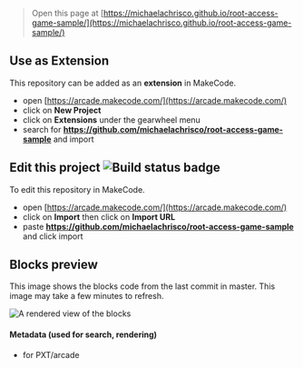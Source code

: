  


> Open this page at [https://michaelachrisco.github.io/root-access-game-sample/](https://michaelachrisco.github.io/root-access-game-sample/)

## Use as Extension

This repository can be added as an **extension** in MakeCode.

* open [https://arcade.makecode.com/](https://arcade.makecode.com/)
* click on **New Project**
* click on **Extensions** under the gearwheel menu
* search for **https://github.com/michaelachrisco/root-access-game-sample** and import

## Edit this project ![Build status badge](https://github.com/michaelachrisco/root-access-game-sample/workflows/MakeCode/badge.svg)

To edit this repository in MakeCode.

* open [https://arcade.makecode.com/](https://arcade.makecode.com/)
* click on **Import** then click on **Import URL**
* paste **https://github.com/michaelachrisco/root-access-game-sample** and click import

## Blocks preview

This image shows the blocks code from the last commit in master.
This image may take a few minutes to refresh.

![A rendered view of the blocks](https://github.com/michaelachrisco/root-access-game-sample/raw/master/.github/makecode/blocks.png)

#### Metadata (used for search, rendering)

* for PXT/arcade
<script src="https://makecode.com/gh-pages-embed.js"></script><script>makeCodeRender("{{ site.makecode.home_url }}", "{{ site.github.owner_name }}/{{ site.github.repository_name }}");</script>
